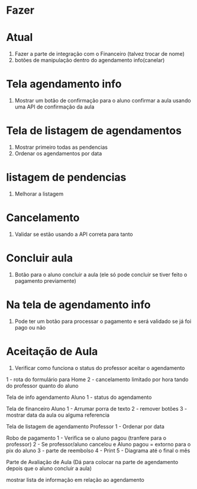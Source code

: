 # Fazer

# Atual
1. Fazer a parte de integração com o Financeiro (talvez trocar de nome)
2. botões de manipulação dentro do agendamento info(canelar)

# Tela agendamento info
1. Mostrar um botão de confirmação para o aluno confirmar a aula usando uma API de confirmação da aula

# Tela de listagem de agendamentos
1. Mostrar primeiro todas as pendencias
2. Ordenar os agendamentos por data

# listagem de pendencias
1. Melhorar a listagem 

# Cancelamento
1. Validar se estão usando a API correta para tanto

# Concluir aula
1. Botão para o aluno concluir a aula (ele só pode concluir se tiver feito o pagamento previamente)

# Na tela de agendamento info
1. Pode ter um botão para processar o pagamento e será validado se já foi pago ou não

# Aceitação de Aula
1. Verificar como funciona o status do professor aceitar o agendamento

1 - rota do formulário para Home
2 - cancelamento limitado por hora tando do professor quanto do aluno


Tela de info agendamento Aluno
1 - status do agendamento

Tela de financeiro Aluno
1 - Arrumar porra de texto
2 - remover botões 
3 - mostrar data da aula ou alguma referencia


Tela de listagem de agendamento Professor
1 - Ordenar por data

Robo de pagamento
1 - Verifica se o aluno pagou (tranfere para o professor)
2 - Se professor/aluno cancelou e Aluno pagou = extorno para o pix do aluno
3 - parte de reembolso
4 - Print
5 - Diagrama até o final o mês

Parte de Avaliação de Aula (Dá para colocar na parte de agendamento depois que o aluno concluir a aula)

mostrar lista de informação em relação ao agendamento